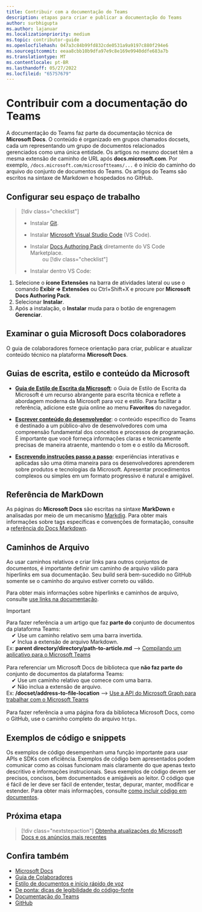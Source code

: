 ```yaml
---
title: Contribuir com a documentação do Teams
description: etapas para criar e publicar a documentação do Teams
author: surbhigupta
ms.author: lajanuar
ms.localizationpriority: medium
ms.topic: contributor-guide
ms.openlocfilehash: 047a3c84b99fd832cde0531a9a9197c880f294e6
ms.sourcegitcommit: eeaa8cbb10b9dfa97e9c8e169e9940ddfe683a7b
ms.translationtype: MT
ms.contentlocale: pt-BR
ms.lasthandoff: 05/27/2022
ms.locfileid: "65757679"
---
```

# <a name="contribute-to-teams-documentation"></a>Contribuir com a documentação do Teams

A documentação do Teams faz parte da documentação técnica de **Microsoft Docs**. O conteúdo é organizado em grupos chamados docsets, cada um representando um grupo de documentos relacionados gerenciados como uma única entidade. Os artigos no mesmo docset têm a mesma extensão de caminho de URL após **docs.microsoft.com**. Por exemplo, `/docs.microsoft.com/microsoftteams/...` é o início do caminho do arquivo do conjunto de documentos do Teams. Os artigos do Teams são escritos na sintaxe de Markdown e hospedados no GitHub.

## <a name="set-up-your-workspace"></a>Configurar seu espaço de trabalho

> [!div class="checklist"]
>
> * Instalar [Git](https://git-scm.com/book/en/v2/Getting-Started-Installing-Git).
> * Instalar [Microsoft Visual Studio Code](https://code.visualstudio.com/) (VS Code).
> * Instalar [Docs Authoring Pack](https://marketplace.visualstudio.com/items?itemName=docsmsft.docs-authoring-pack) diretamente do VS Code Marketplace.<br>&emsp;&emsp; ou
[!div class="checklist"]
>
> * Instalar dentro VS Code:

   1. Selecione o **ícone Extensões** na barra de atividades lateral ou use o comando **Exibir => Extensões** ou Ctrl+Shift+X e procure por **Microsoft Docs Authoring Pack**.
   1. Selecionar **Instalar**.
   1. Após a instalação, o **Instalar** muda para o botão de engrenagem **Gerenciar**.

## <a name="review-the-microsoft-docs-contributors-guide"></a>Examinar o guia Microsoft Docs colaboradores

O guia de colaboradores fornece orientação para criar, publicar e atualizar conteúdo técnico na plataforma **Microsoft Docs**.

## <a name="microsoft-writing-style-and-content-guides"></a>Guias de escrita, estilo e conteúdo da Microsoft

* **[Guia de Estilo de Escrita da Microsoft](/style-guide/welcome)**: o Guia de Estilo de Escrita da Microsoft é um recurso abrangente para escrita técnica e reflete a abordagem moderna da Microsoft para voz e estilo. Para facilitar a referência, adicione este guia online ao menu **Favoritos** do navegador.

* **[Escrever conteúdo do desenvolvedor](/style-guide/developer-content/)**: o conteúdo específico do Teams é destinado a um público-alvo de desenvolvedores com uma compreensão fundamental dos conceitos e processos de programação. É importante que você forneça informações claras e tecnicamente precisas de maneira atraente, mantendo o tom e o estilo da Microsoft.

* **[Escrevendo instruções passo a passo](/style-guide/procedures-instructions/writing-step-by-step-instructions)**: experiências interativas e aplicadas são uma ótima maneira para os desenvolvedores aprenderem sobre produtos e tecnologias da Microsoft. Apresentar procedimentos complexos ou simples em um formato progressivo é natural e amigável.

## <a name="markdown-reference"></a>Referência de MarkDown

As páginas do **Microsoft Docs** são escritas na sintaxe **MarkDown** e analisadas por meio de um mecanismo [Markdig](https://github.com/lunet-io/markdig). Para obter mais informações sobre tags específicas e convenções de formatação, consulte a [referência do Docs Markdown](/contribute/markdown-reference).

## <a name="file-paths"></a>Caminhos de Arquivo

Ao usar caminhos relativos e criar links para outros conjuntos de documentos, é importante definir um caminho de arquivo válido para hiperlinks em sua documentação. Seu build será bem-sucedido no GitHub somente se o caminho do arquivo estiver correto ou válido.

Para obter mais informações sobre hiperlinks e caminhos de arquivo, consulte [use links na documentação](/contribute/how-to-write-links).

> [!IMPORTANT]
> Para fazer referência a um artigo que faz **parte do** conjunto de documentos da plataforma Teams:<br>
> &emsp;✔ Use um caminho relativo sem uma barra invertida.<br>
> &emsp;✔ Inclua a extensão de arquivo Markdown.<br>
>Ex:  **parent directory/directory/path-to-article.md** —> [Compilando um aplicativo para o Microsoft Teams](../concepts/building-an-app.md) <br><br>
> Para referenciar um Microsoft Docs de biblioteca que **não faz parte do** conjunto de documentos da plataforma Teams:<br>
> &emsp;✔ Use um caminho relativo que comece com uma barra.<br>&emsp;✔ Não inclua a extensão de arquivo.<br>
> Ex:  **/docset/address-to-file-location** —> [Use a API do Microsoft Graph para trabalhar com o Microsoft Teams](/graph/api/resources/teams-api-overview)<br><br>
> Para fazer referência a uma página fora da biblioteca Microsoft Docs, como o GitHub, use o caminho completo do arquivo `https`.<br>

## <a name="code-samples-and-snippets"></a>Exemplos de código e snippets

Os exemplos de código desempenham uma função importante para usar APIs e SDKs com eficiência. Exemplos de código bem apresentados podem comunicar como as coisas funcionam mais claramente do que apenas texto descritivo e informações instrucionais. Seus exemplos de código devem ser precisos, concisos, bem documentados e amigáveis ao leitor. O código que é fácil de ler deve ser fácil de entender, testar, depurar, manter, modificar e estender. Para obter mais informações, consulte [como incluir código em documentos](/contribute/code-in-docs).

## <a name="next-step"></a>Próxima etapa

> [!div class="nextstepaction"]
> [Obtenha atualizações do Microsoft Docs e os anúncios mais recentes](/teamblog)

## <a name="see-also"></a>Confira também

* [Microsoft Docs](/)
* [Guia de Colaboradores](/contribute)
* [Estilo de documentos e início rápido de voz](/contribute/style-quick-start)
* [De ponta: dicas de legibilidade do código-fonte](/archive/msdn-magazine/2014/october/cutting-edge-source-code-readability-tips)
* [Documentação do Teams](/microsoftteams/platform/overview)
* [GitHub](https://github.com/MicrosoftDocs/msteams-docs/tree/master/msteams-platform)

